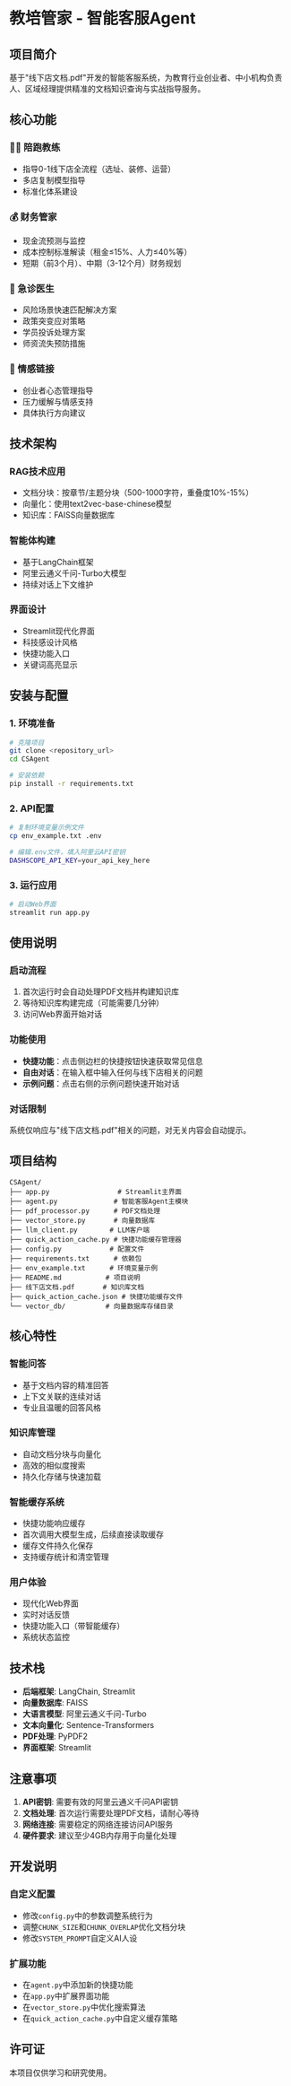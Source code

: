 # 教培管家 - 智能客服Agent

## 项目简介

基于"线下店文档.pdf"开发的智能客服系统，为教育行业创业者、中小机构负责人、区域经理提供精准的文档知识查询与实战指导服务。

## 核心功能

### 🏃‍♂️ 陪跑教练
- 指导0-1线下店全流程（选址、装修、运营）
- 多店复制模型指导
- 标准化体系建设

### 💰 财务管家
- 现金流预测与监控
- 成本控制标准解读（租金≤15%、人力≤40%等）
- 短期（前3个月）、中期（3-12个月）财务规划

### 🚨 急诊医生
- 风险场景快速匹配解决方案
- 政策突变应对策略
- 学员投诉处理方案
- 师资流失预防措施

### 💝 情感链接
- 创业者心态管理指导
- 压力缓解与情感支持
- 具体执行方向建议

## 技术架构

### RAG技术应用
- 文档分块：按章节/主题分块（500-1000字符，重叠度10%-15%）
- 向量化：使用text2vec-base-chinese模型
- 知识库：FAISS向量数据库

### 智能体构建
- 基于LangChain框架
- 阿里云通义千问-Turbo大模型
- 持续对话上下文维护

### 界面设计
- Streamlit现代化界面
- 科技感设计风格
- 快捷功能入口
- 关键词高亮显示

## 安装与配置

### 1. 环境准备
```bash
# 克隆项目
git clone <repository_url>
cd CSAgent

# 安装依赖
pip install -r requirements.txt
```

### 2. API配置
```bash
# 复制环境变量示例文件
cp env_example.txt .env

# 编辑.env文件，填入阿里云API密钥
DASHSCOPE_API_KEY=your_api_key_here
```

### 3. 运行应用
```bash
# 启动Web界面
streamlit run app.py
```

## 使用说明

### 启动流程
1. 首次运行时会自动处理PDF文档并构建知识库
2. 等待知识库构建完成（可能需要几分钟）
3. 访问Web界面开始对话

### 功能使用
- **快捷功能**：点击侧边栏的快捷按钮快速获取常见信息
- **自由对话**：在输入框中输入任何与线下店相关的问题
- **示例问题**：点击右侧的示例问题快速开始对话

### 对话限制
系统仅响应与"线下店文档.pdf"相关的问题，对无关内容会自动提示。

## 项目结构

```
CSAgent/
├── app.py                 # Streamlit主界面
├── agent.py              # 智能客服Agent主模块
├── pdf_processor.py      # PDF文档处理
├── vector_store.py       # 向量数据库
├── llm_client.py        # LLM客户端
├── quick_action_cache.py # 快捷功能缓存管理器
├── config.py            # 配置文件
├── requirements.txt      # 依赖包
├── env_example.txt      # 环境变量示例
├── README.md           # 项目说明
├── 线下店文档.pdf       # 知识库文档
├── quick_action_cache.json # 快捷功能缓存文件
└── vector_db/          # 向量数据库存储目录
```

## 核心特性

### 智能问答
- 基于文档内容的精准回答
- 上下文关联的连续对话
- 专业且温暖的回答风格

### 知识库管理
- 自动文档分块与向量化
- 高效的相似度搜索
- 持久化存储与快速加载

### 智能缓存系统
- 快捷功能响应缓存
- 首次调用大模型生成，后续直接读取缓存
- 缓存文件持久化保存
- 支持缓存统计和清空管理

### 用户体验
- 现代化Web界面
- 实时对话反馈
- 快捷功能入口（带智能缓存）
- 系统状态监控

## 技术栈

- **后端框架**: LangChain, Streamlit
- **向量数据库**: FAISS
- **大语言模型**: 阿里云通义千问-Turbo
- **文本向量化**: Sentence-Transformers
- **PDF处理**: PyPDF2
- **界面框架**: Streamlit

## 注意事项

1. **API密钥**: 需要有效的阿里云通义千问API密钥
2. **文档处理**: 首次运行需要处理PDF文档，请耐心等待
3. **网络连接**: 需要稳定的网络连接访问API服务
4. **硬件要求**: 建议至少4GB内存用于向量化处理

## 开发说明

### 自定义配置
- 修改`config.py`中的参数调整系统行为
- 调整`CHUNK_SIZE`和`CHUNK_OVERLAP`优化文档分块
- 修改`SYSTEM_PROMPT`自定义AI人设

### 扩展功能
- 在`agent.py`中添加新的快捷功能
- 在`app.py`中扩展界面功能
- 在`vector_store.py`中优化搜索算法
- 在`quick_action_cache.py`中自定义缓存策略

## 许可证

本项目仅供学习和研究使用。

